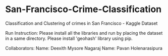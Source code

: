 # San-Francisco-Crime-Classification
Classification and Clustering of crimes in San Francisco - Kaggle Dataset


Run Instruction:
Please install all the libraries and run by placing the dataset in a same directory.
Please install 'geohash' library using pip.

Collaborators:
Name: Deexith Mysore Nagaraj
Name: Pavan Holenarasipura
